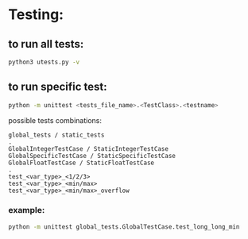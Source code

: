 # Testing:

## to run all tests:
```bash
python3 utests.py -v
```

## to run specific test:
```bash
python -m unittest <tests_file_name>.<TestClass>.<testname>
```
possible tests combinations:
```
global_tests / static_tests
.
GlobalIntegerTestCase / StaticIntegerTestCase
GlobalSpecificTestCase / StaticSpecificTestCase
GlobalFloatTestCase / StaticFloatTestCase
.
test_<var_type>_<1/2/3>
test_<var_type>_<min/max>
test_<var_type>_<min/max>_overflow
```

### example:
```bash
python -m unittest global_tests.GlobalTestCase.test_long_long_min
```
